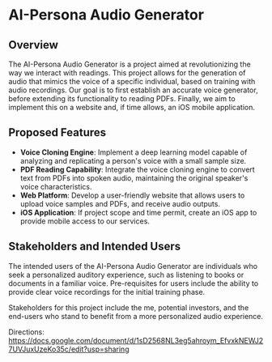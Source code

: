 # AI-Persona Audio Generator

## Overview
The AI-Persona Audio Generator is a project aimed at revolutionizing the way we interact with readings. This project allows for the generation of audio that mimics the voice of a specific individual, based on training with audio recordings. Our goal is to first establish an accurate voice generator, before extending its functionality to reading PDFs. Finally, we aim to implement this on a website and, if time allows, an iOS mobile application.

## Proposed Features
- **Voice Cloning Engine**: Implement a deep learning model capable of analyzing and replicating a person's voice with a small sample size.
- **PDF Reading Capability**: Integrate the voice cloning engine to convert text from PDFs into spoken audio, maintaining the original speaker's voice characteristics.
- **Web Platform**: Develop a user-friendly website that allows users to upload voice samples and PDFs, and receive audio outputs.
- **iOS Application**: If project scope and time permit, create an iOS app to provide mobile access to our services.

## Stakeholders and Intended Users
The intended users of the AI-Persona Audio Generator are individuals who seek a personalized auditory experience, such as listening to books or documents in a familiar voice. Pre-requisites for users include the ability to provide clear voice recordings for the initial training phase.

Stakeholders for this project include the me, potential investors, and the end-users who stand to benefit from a more personalized audio experience.


Directions: https://docs.google.com/document/d/1sD2568NL3eg5ahroym_EfvxkNEWJ27UVJuxUzeKo35c/edit?usp=sharing
